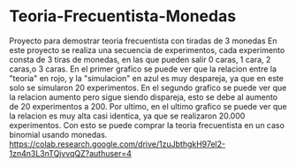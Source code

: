# Teoria-Frecuentista-Monedas
Proyecto para demostrar teoria frecuentista con tiradas de 3 monedas
En este proyecto se realiza  una secuencia de experimentos, cada experimento consta de 3 tiras de monedas, en las que pueden salir 0 caras, 1 cara, 2 caras,o 3 caras. 
En el primer grafico se puede ver que la relacion entre la "teoria" en rojo, y la "simulacion" en azul es muy despareja, ya que en este solo se simularon 20 experimentos.  En el 
segundo grafico se puede ver que la relacion aumento pero sigue siendo dispareja, esto se debe al aumento de 20 experimentos a 200. 
Por ultimo, en el ultimo grafico se puede ver que la relacion es muy alta casi identica, ya que se realizaron 20.000 experimentos. Con esto se puede comprar la teoria frecuentista 
en un caso binomial usando monedas. 
https://colab.research.google.com/drive/1zuJbthgkH97el2-1zn4n3L3nTQjvvqQZ?authuser=4
